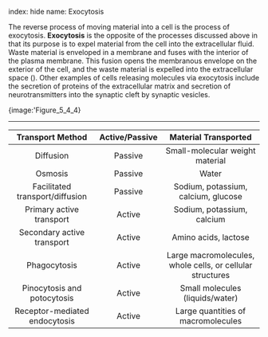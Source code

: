 index: hide
name: Exocytosis

The reverse process of moving material into a cell is the process of exocytosis.  **Exocytosis** is the opposite of the processes discussed above in that its purpose is to expel material from the cell into the extracellular fluid. Waste material is enveloped in a membrane and fuses with the interior of the plasma membrane. This fusion opens the membranous envelope on the exterior of the cell, and the waste material is expelled into the extracellular space (). Other examples of cells releasing molecules via exocytosis include the secretion of proteins of the extracellular matrix and secretion of neurotransmitters into the synaptic cleft by synaptic vesicles.


{image:'Figure_5_4_4}
        


****

| Transport Method | Active/Passive | Material Transported |
|:-:|:-:|:-:|
| Diffusion | Passive | Small-molecular weight material |
| Osmosis | Passive | Water |
| Facilitated transport/diffusion | Passive | Sodium, potassium, calcium, glucose |
| Primary active transport | Active | Sodium, potassium, calcium |
| Secondary active transport | Active | Amino acids, lactose |
| Phagocytosis | Active | Large macromolecules, whole cells, or cellular structures |
| Pinocytosis and potocytosis | Active | Small molecules (liquids/water) |
| Receptor-mediated endocytosis | Active | Large quantities of macromolecules |
    
